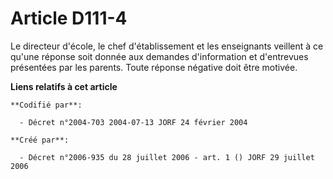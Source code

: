# Article D111-4

Le directeur d'école, le chef d'établissement et les enseignants veillent à ce qu'une réponse soit donnée aux demandes
d'information et d'entrevues présentées par les parents. Toute réponse négative doit être motivée.

**Liens relatifs à cet article**

	**Codifié par**:

	  - Décret n°2004-703 2004-07-13 JORF 24 février 2004

	**Créé par**:

	  - Décret n°2006-935 du 28 juillet 2006 - art. 1 () JORF 29 juillet 2006
